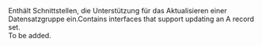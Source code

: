 <Namespace Name="Microsoft.Azure.Management.Dns.Fluent.DnsRecordSet.UpdateARecordSet">
  <Docs>
    <summary><span data-ttu-id="a8e30-101">Enthält Schnittstellen, die Unterstützung für das Aktualisieren einer Datensatzgruppe ein.</span><span class="sxs-lookup"><span data-stu-id="a8e30-101">Contains interfaces that support updating an A record set.</span></span></summary> 
    <remarks>To be added.</remarks>
  </Docs>
</Namespace>
